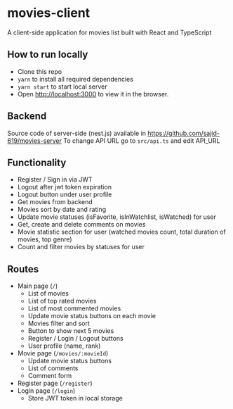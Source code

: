 # movies-client

A client-side application for movies list built with React and TypeScript

## How to run locally
- Clone this repo
- `yarn` to install all required dependencies
- `yarn start` to start local server
- Open [http://localhost:3000](http://localhost:3000) to view it in the browser.



## Backend
Source code of server-side (nest.js) available in https://github.com/sajid-619/movies-server
To change API URL go to `src/api.ts` and edit API_URL

## Functionality
- Register / Sign in via JWT
- Logout after jwt token expiration
- Logout button under user profile
- Get movies from backend
- Movies sort by date and rating
- Update movie statuses (isFavorite, isInWatchlist, isWatched) for user
- Get, create and delete comments on movies
- Movie statistic section for user (watched movies count, total duration of movies, top genre)
- Count and filter movies by statuses for user

## Routes
- Main page (`/`)
  - List of movies
  - List of top rated movies
  - List of most commented movies
  - Update movie status buttons on each movie
  - Movies filter and sort
  - Button to show next 5 movies
  - Register / Login / Logout buttons
  - User profile (name, rank)
- Movie page (`/movies/:movieId`)
  - Update movie status buttons
  - List of comments
  - Comment form
- Register page (`/register`)
- Login page (`/login`)
  - Store JWT token in local storage
